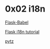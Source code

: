 # 0x02 i18n

[Flask-Babel](https://web.archive.org/web/20201111174034/https://flask-babel.tkte.ch/)

[Flask i18n tutorial](https://blog.miguelgrinberg.com/post/the-flask-mega-tutorial-part-xiii-i18n-and-l10n)

[pytz](https://pypi.org/project/pytz/)
